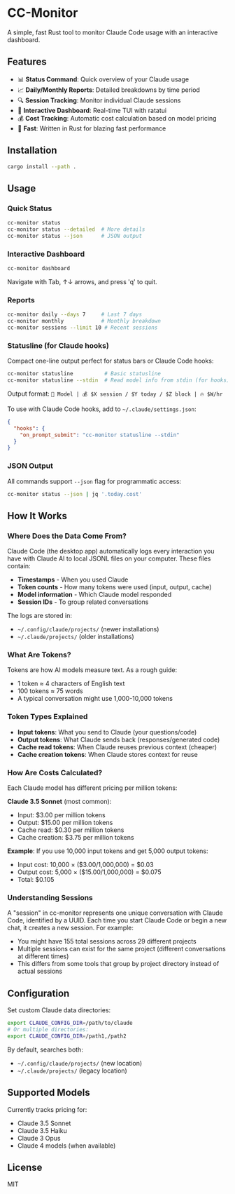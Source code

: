 # CC-Monitor

A simple, fast Rust tool to monitor Claude Code usage with an interactive dashboard.

## Features

- 📊 **Status Command**: Quick overview of your Claude usage
- 📈 **Daily/Monthly Reports**: Detailed breakdowns by time period
- 🔍 **Session Tracking**: Monitor individual Claude sessions
- 🎨 **Interactive Dashboard**: Real-time TUI with ratatui
- 💰 **Cost Tracking**: Automatic cost calculation based on model pricing
- 🚀 **Fast**: Written in Rust for blazing fast performance

## Installation

```bash
cargo install --path .
```

## Usage

### Quick Status
```bash
cc-monitor status
cc-monitor status --detailed  # More details
cc-monitor status --json      # JSON output
```

### Interactive Dashboard
```bash
cc-monitor dashboard
```
Navigate with Tab, ↑↓ arrows, and press 'q' to quit.

### Reports
```bash
cc-monitor daily --days 7     # Last 7 days
cc-monitor monthly            # Monthly breakdown
cc-monitor sessions --limit 10 # Recent sessions
```

### Statusline (for Claude hooks)
Compact one-line output perfect for status bars or Claude Code hooks:
```bash
cc-monitor statusline          # Basic statusline
cc-monitor statusline --stdin  # Read model info from stdin (for hooks)
```

Output format: `🤖 Model | 💰 $X session / $Y today / $Z block | 🔥 $W/hr`

To use with Claude Code hooks, add to `~/.claude/settings.json`:
```json
{
  "hooks": {
    "on_prompt_submit": "cc-monitor statusline --stdin"
  }
}
```

### JSON Output
All commands support `--json` flag for programmatic access:
```bash
cc-monitor status --json | jq '.today.cost'
```

## How It Works

### Where Does the Data Come From?
Claude Code (the desktop app) automatically logs every interaction you have with Claude AI to local JSONL files on your computer. These files contain:
- **Timestamps** - When you used Claude
- **Token counts** - How many tokens were used (input, output, cache)
- **Model information** - Which Claude model responded
- **Session IDs** - To group related conversations

The logs are stored in:
- `~/.config/claude/projects/` (newer installations)
- `~/.claude/projects/` (older installations)

### What Are Tokens?
Tokens are how AI models measure text. As a rough guide:
- 1 token ≈ 4 characters of English text
- 100 tokens ≈ 75 words
- A typical conversation might use 1,000-10,000 tokens

### Token Types Explained
- **Input tokens**: What you send to Claude (your questions/code)
- **Output tokens**: What Claude sends back (responses/generated code)
- **Cache read tokens**: When Claude reuses previous context (cheaper)
- **Cache creation tokens**: When Claude stores context for reuse

### How Are Costs Calculated?
Each Claude model has different pricing per million tokens:

**Claude 3.5 Sonnet** (most common):
- Input: $3.00 per million tokens
- Output: $15.00 per million tokens
- Cache read: $0.30 per million tokens
- Cache creation: $3.75 per million tokens

**Example**: If you use 10,000 input tokens and get 5,000 output tokens:
- Input cost: 10,000 × ($3.00/1,000,000) = $0.03
- Output cost: 5,000 × ($15.00/1,000,000) = $0.075
- Total: $0.105

### Understanding Sessions
A "session" in cc-monitor represents one unique conversation with Claude Code, identified by a UUID. Each time you start Claude Code or begin a new chat, it creates a new session. For example:
- You might have 155 total sessions across 29 different projects
- Multiple sessions can exist for the same project (different conversations at different times)
- This differs from some tools that group by project directory instead of actual sessions

## Configuration

Set custom Claude data directories:
```bash
export CLAUDE_CONFIG_DIR=/path/to/claude
# Or multiple directories:
export CLAUDE_CONFIG_DIR=/path1,/path2
```

By default, searches both:
- `~/.config/claude/projects/` (new location)
- `~/.claude/projects/` (legacy location)

## Supported Models

Currently tracks pricing for:
- Claude 3.5 Sonnet
- Claude 3.5 Haiku  
- Claude 3 Opus
- Claude 4 models (when available)

## License

MIT
